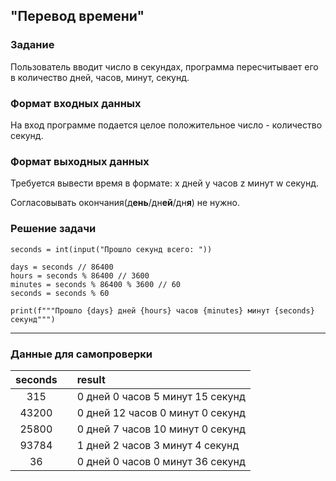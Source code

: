 ## "Перевод времени"

### Задание

Пользователь вводит число в секундах, программа пересчитывает его в количество дней, часов, минут, секунд.

### Формат входных данных

На вход программе подается целое положительное число - количество секунд.

### Формат выходных данных

Требуется вывести время в формате: x дней y часов z минут w секунд.

Согласовывать окончания(д**ень**/дн**ей**/дн**я**) не нужно.

### Решение задачи

```
seconds = int(input("Прошло секунд всего: "))

days = seconds // 86400
hours = seconds % 86400 // 3600
minutes = seconds % 86400 % 3600 // 60
seconds = seconds % 60

print(f"""Прошло {days} дней {hours} часов {minutes} минут {seconds} секунд""")

```

---

### Данные для самопроверки
|   seconds   |  |   result   |
| :---:      | ---| :---      |
|   315   |  |   0 дней 0 часов 5 минут 15 секунд  | 
|   43200   |  |   0 дней 12 часов 0 минут 0 секунд  | 
|   25800  |  |  0 дней 7 часов 10 минут 0 секунд  |  
|   93784  |  |  1 дней 2 часов 3 минут 4 секунд  |  
|   36  |  |  0 дней 0 часов 0 минут 36 секунд  |
